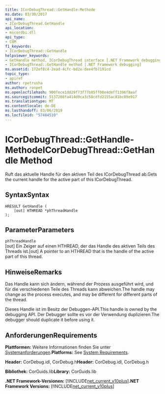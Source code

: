 ```yaml
---
title: ICorDebugThread::GetHandle-Methode
ms.date: 03/30/2017
api_name:
- ICorDebugThread.GetHandle
api_location:
- mscordbi.dll
api_type:
- COM
f1_keywords:
- ICorDebugThread::GetHandle
helpviewer_keywords:
- GetHandle method, ICorDebugThread interface [.NET Framework debugging]
- ICorDebugThread::GetHandle method [.NET Framework debugging]
ms.assetid: 172ef8c4-2ead-4cfc-bd2e-dee4fb7191cd
topic_type:
- apiref
author: rpetrusha
ms.author: ronpet
ms.openlocfilehash: 900fece1dd29f73f77b85ff08e4deff1396f8aaf
ms.sourcegitcommit: 5137208fa414d9ca3c58cdfd2155ac81bc89e917
ms.translationtype: MT
ms.contentlocale: de-DE
ms.lasthandoff: 03/06/2019
ms.locfileid: "57484510"
---
```

# <a name="icordebugthreadgethandle-method"></a><span data-ttu-id="a331d-102">ICorDebugThread::GetHandle-Methode</span><span class="sxs-lookup"><span data-stu-id="a331d-102">ICorDebugThread::GetHandle Method</span></span>
<span data-ttu-id="a331d-103">Ruft das aktuelle Handle für den aktiven Teil des ICorDebugThread ab.</span><span class="sxs-lookup"><span data-stu-id="a331d-103">Gets the current handle for the active part of this ICorDebugThread.</span></span>  
  
## <a name="syntax"></a><span data-ttu-id="a331d-104">Syntax</span><span class="sxs-lookup"><span data-stu-id="a331d-104">Syntax</span></span>  
  
```  
HRESULT GetHandle (  
    [out] HTHREAD *phThreadHandle  
);  
```  
  
## <a name="parameters"></a><span data-ttu-id="a331d-105">Parameter</span><span class="sxs-lookup"><span data-stu-id="a331d-105">Parameters</span></span>  
 `phThreadHandle`  
 <span data-ttu-id="a331d-106">[out] Ein Zeiger auf einen HTHREAD, der das Handle des aktiven Teils des Threads ist.</span><span class="sxs-lookup"><span data-stu-id="a331d-106">[out] A pointer to an HTHREAD that is the handle of the active part of this thread.</span></span>  
  
## <a name="remarks"></a><span data-ttu-id="a331d-107">Hinweise</span><span class="sxs-lookup"><span data-stu-id="a331d-107">Remarks</span></span>  
 <span data-ttu-id="a331d-108">Das Handle kann sich ändern, während der Prozess ausgeführt wird, und für die verschiedenen Teile des Threads kann abweichen.</span><span class="sxs-lookup"><span data-stu-id="a331d-108">The handle may change as the process executes, and may be different for different parts of the thread.</span></span>  
  
 <span data-ttu-id="a331d-109">Dieses Handle ist im Besitz der Debuggen-API.</span><span class="sxs-lookup"><span data-stu-id="a331d-109">This handle is owned by the debugging API.</span></span> <span data-ttu-id="a331d-110">Der Debugger sollte es vor der Verwendung duplizieren.</span><span class="sxs-lookup"><span data-stu-id="a331d-110">The debugger should duplicate it before using it.</span></span>  
  
## <a name="requirements"></a><span data-ttu-id="a331d-111">Anforderungen</span><span class="sxs-lookup"><span data-stu-id="a331d-111">Requirements</span></span>  
 <span data-ttu-id="a331d-112">**Plattformen:** Weitere Informationen finden Sie unter [Systemanforderungen](../../../../docs/framework/get-started/system-requirements.md).</span><span class="sxs-lookup"><span data-stu-id="a331d-112">**Platforms:** See [System Requirements](../../../../docs/framework/get-started/system-requirements.md).</span></span>  
  
 <span data-ttu-id="a331d-113">**Header:** CorDebug.idl, CorDebug.h</span><span class="sxs-lookup"><span data-stu-id="a331d-113">**Header:** CorDebug.idl, CorDebug.h</span></span>  
  
 <span data-ttu-id="a331d-114">**Bibliothek:** CorGuids.lib</span><span class="sxs-lookup"><span data-stu-id="a331d-114">**Library:** CorGuids.lib</span></span>  
  
 <span data-ttu-id="a331d-115">**.NET Framework-Versionen:** [!INCLUDE[net_current_v10plus](../../../../includes/net-current-v10plus-md.md)]</span><span class="sxs-lookup"><span data-stu-id="a331d-115">**.NET Framework Versions:** [!INCLUDE[net_current_v10plus](../../../../includes/net-current-v10plus-md.md)]</span></span>
